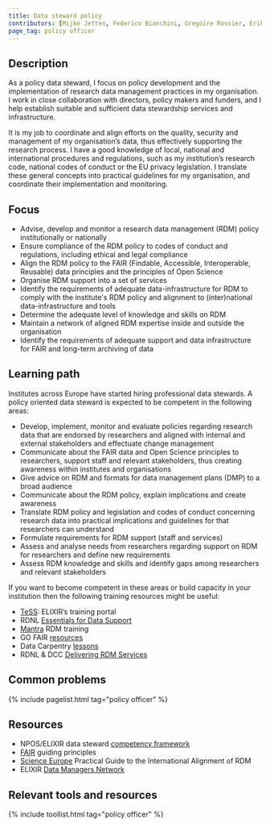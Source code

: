 ```yaml
---
title: Data steward policy
contributors: [Mijke Jetten, Federico Bianchini, Gregoire Rossier, Erik Hjerde, Siiri Fuchs, Minna Ahokas, Priit Adler, Alexander Botzki, Robert Andrews, Celia van Gelder, Daniel Wibberg, Graham Hughes, Marko Vidak, Pedro Fernandes, Pinar Alper, Victoria Dominguez D. Angel, Wolmar Nyberg Åkerström, Alexia Cardona]
page_tag: policy officer
---
```


## Description
As a policy data steward, I focus on policy development and the implementation of research data management practices in my organisation. I work in close collaboration with directors, policy makers and funders, and I help establish suitable and sufficient data stewardship services and infrastructure.

It is my job to coordinate and align efforts on the quality, security and management of my organisation’s data, thus effectively supporting the research process. I have a good knowledge of local, national and international procedures and regulations, such as my institution’s research code, national codes of conduct or the EU privacy legislation. I translate these general concepts into practical guidelines for my organisation, and coordinate their implementation and monitoring.

## Focus
* Advise, develop and monitor a research data management (RDM) policy institutionally or nationally
* Ensure compliance of the RDM policy to codes of conduct and regulations, including ethical and legal compliance
* Align the RDM policy to the FAIR (Findable, Accessible, Interoperable, Reusable) data principles and the principles of Open Science
* Organise RDM support into a set of services
* Identify the requirements of adequate data-infrastructure for RDM to comply with the institute's RDM policy and alignment to (inter)national data-infrastructure and tools
* Determine the adequate level of knowledge and skills on RDM
* Maintain a network of aligned RDM expertise inside and outside the organisation
* Identify the requirements of adequate support and data infrastructure for FAIR and long-term archiving of data

## Learning path
Institutes across Europe have started hiring professional data stewards. A policy oriented data steward is expected to be competent in the following areas:
* Develop, implement, monitor and evaluate policies regarding research data that are endorsed by researchers and aligned with internal and external stakeholders and effectuate change management
* Communicate about the FAIR data and Open Science principles to researchers, support staff and relevant stakeholders, thus creating awareness within institutes and organisations
* Give advice on RDM and formats for data management plans (DMP) to a broad audience
* Communicate about the RDM policy, explain implications and create awareness
* Translate RDM policy and legislation and codes of conduct concerning research data into practical implications and guidelines for that researchers can understand
* Formulate requirements for RDM support (staff and services)
* Assess and analyse needs from researchers regarding support on RDM for researchers and define new requirements
* Assess RDM knowledge and skills and identify gaps among researchers and relevant stakeholders

If you want to become competent in these areas or build capacity in your institution then the following training resources might be useful:
* [TeSS](https://tess.elixir-europe.org/): ELIXIR’s training portal
* RDNL [Essentials for Data Support](https://datasupport.researchdata.nl/en/)
* [Mantra](https://mantra.edina.ac.uk/) RDM training
* GO FAIR [resources](https://www.go-fair.org/resources/)
* Data Carpentry [lessons](https://datacarpentry.org/lessons/)
* RDNL & DCC [Delivering RDM Services](https://www.futurelearn.com/courses/delivering-research-data-management-services)

## Common problems

{% include pagelist.html tag="policy officer" %}

## Resources
* NPOS/ELIXIR data steward [competency framework](https://zenodo.org/record/3490855#.YArTH-lKi7o)
* [FAIR](https://www.go-fair.org/fair-principles/) guiding principles
* [Science Europe](https://www.scienceeurope.org/our-resources/practical-guide-to-the-international-alignment-of-research-data-management/) Practical Guide to the International Alignment of RDM
* ELIXIR [Data Managers Network](https://elixir-europe.org/about-us/how-funded/eu-projects/converge/wp1/dm-coordinators)

## Relevant tools and resources

{% include toollist.html tag="policy officer" %}
